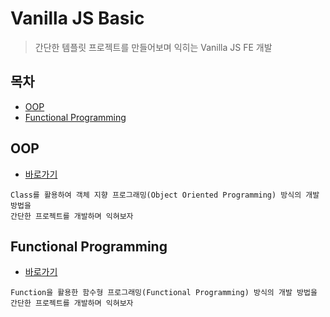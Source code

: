 # Vanilla JS Basic

> 간단한 템플릿 프로젝트를 만들어보며 익히는 Vanilla JS FE 개발

## 목차

* [OOP](#oop)
* [Functional Programming](#functional-programming)

## OOP

* [바로가기](./oop)

```
Class를 활용하여 객체 지향 프로그래밍(Object Oriented Programming) 방식의 개발 방법을
간단한 프로젝트를 개발하며 익혀보자
```

## Functional Programming

* [바로가기](./functional)

```
Function을 활용한 함수형 프로그래밍(Functional Programming) 방식의 개발 방법을
간단한 프로젝트를 개발하며 익혀보자
```





